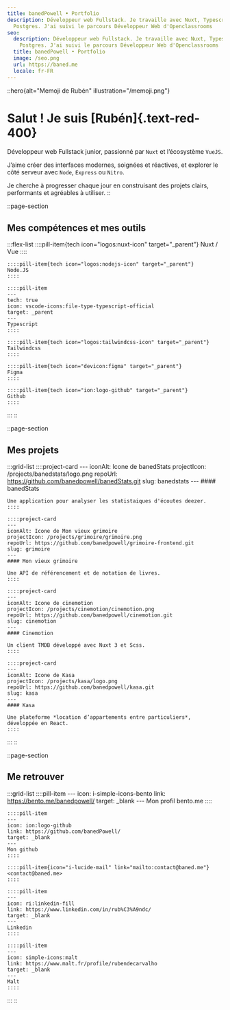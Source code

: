 ```yaml
---
title: banedPowell • Portfolio
description: Développeur web Fullstack. Je travaille avec Nuxt, Typescript et
  Postgres. J'ai suivi le parcours Développeur Web d'Openclassrooms
seo:
  description: Développeur web Fullstack. Je travaille avec Nuxt, Typescript et
    Postgres. J'ai suivi le parcours Développeur Web d'Openclassrooms
  title: banedPowell • Portfolio
  image: /seo.png
  url: https://baned.me
  locale: fr-FR
---
```


::hero{alt="Memoji de Rubén" illustration="/memoji.png"}
# Salut ! Je suis [Rubén]{.text-red-400}

Développeur web Fullstack junior, passionné par `Nuxt` et l’écosystème `VueJS`.

J’aime créer des interfaces modernes, soignées et réactives, et explorer le côté serveur avec `Node`, `Express` ou `Nitro`.

Je cherche à progresser chaque jour en construisant des projets clairs, performants et agréables à utiliser.
::

::page-section
## Mes compétences et mes outils

  :::flex-list
    ::::pill-item{tech icon="logos:nuxt-icon" target="_parent"}
    Nuxt / Vue
    ::::
  
    ::::pill-item{tech icon="logos:nodejs-icon" target="_parent"}
    Node.JS
    ::::
  
    ::::pill-item
    ---
    tech: true
    icon: vscode-icons:file-type-typescript-official
    target: _parent
    ---
    Typescript
    ::::
  
    ::::pill-item{tech icon="logos:tailwindcss-icon" target="_parent"}
    Tailwindcss
    ::::
  
    ::::pill-item{tech icon="devicon:figma" target="_parent"}
    Figma
    ::::
  
    ::::pill-item{tech icon="ion:logo-github" target="_parent"}
    Github
    ::::
  :::
::

::page-section
## Mes projets

  :::grid-list
    ::::project-card
    ---
    iconAlt: Icone de banedStats
    projectIcon: /projects/banedstats/logo.png
    repoUrl: https://github.com/banedpowell/banedStats.git
    slug: banedstats
    ---
    #### banedStats
    
    Une application pour analyser les statistaiques d'écoutes deezer.
    ::::
  
    ::::project-card
    ---
    iconAlt: Icone de Mon vieux grimoire
    projectIcon: /projects/grimoire/grimoire.png
    repoUrl: https://github.com/banedpowell/grimoire-frontend.git
    slug: grimoire
    ---
    #### Mon vieux grimoire
    
    Une API de référencement et de notation de livres.
    ::::
  
    ::::project-card
    ---
    iconAlt: Icone de cinemotion
    projectIcon: /projects/cinemotion/cinemotion.png
    repoUrl: https://github.com/banedpowell/cinemotion.git
    slug: cinemotion
    ---
    #### Cinemotion
    
    Un client TMDB développé avec Nuxt 3 et Scss.
    ::::
  
    ::::project-card
    ---
    iconAlt: Icone de Kasa
    projectIcon: /projects/kasa/logo.png
    repoUrl: https://github.com/banedpowell/kasa.git
    slug: kasa
    ---
    #### Kasa
    
    Une plateforme *location d’appartements entre particuliers*, développée en React.
    ::::
  :::
::

::page-section
## Me retrouver

  :::grid-list
    ::::pill-item
    ---
    icon: i-simple-icons-bento
    link: https://bento.me/banedpowell/
    target: _blank
    ---
    Mon profil bento.me
    ::::
  
    ::::pill-item
    ---
    icon: ion:logo-github
    link: https://github.com/banedPowell/
    target: _blank
    ---
    Mon github
    ::::
  
    ::::pill-item{icon="i-lucide-mail" link="mailto:contact@baned.me"}
    <contact@baned.me>
    ::::
  
    ::::pill-item
    ---
    icon: ri:linkedin-fill
    link: https://www.linkedin.com/in/rub%C3%A9ndc/
    target: _blank
    ---
    Linkedin
    ::::
  
    ::::pill-item
    ---
    icon: simple-icons:malt
    link: https://www.malt.fr/profile/rubendecarvalho
    target: _blank
    ---
    Malt
    ::::
  :::
::

